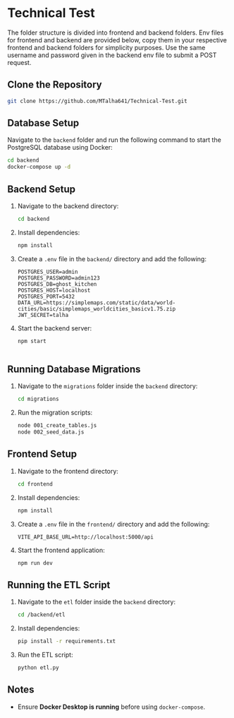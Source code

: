 # Technical Test
The folder structure is divided into frontend and backend folders. Env files for frontend and backend are provided below, copy them in your respective frontend and backend folders for simplicity purposes. Use the  same username and password given in the backend env file to submit a POST request.

## Clone the Repository
```sh
git clone https://github.com/MTalha641/Technical-Test.git

```

## Database Setup
Navigate to the `backend` folder and run the following command to start the PostgreSQL database using Docker:
```sh
cd backend
docker-compose up -d
```
## Backend Setup
1. Navigate to the backend directory:
   ```sh
   cd backend
   ```
2. Install dependencies:
   ```sh
   npm install
   ```
3. Create a `.env` file in the `backend/` directory and add the following:
   ```
   POSTGRES_USER=admin
   POSTGRES_PASSWORD=admin123
   POSTGRES_DB=ghost_kitchen
   POSTGRES_HOST=localhost
   POSTGRES_PORT=5432
   DATA_URL=https://simplemaps.com/static/data/world-cities/basic/simplemaps_worldcities_basicv1.75.zip
   JWT_SECRET=talha

4. Start the backend server:
   ```sh
   npm start
   ```
   ```
## Running Database Migrations
1. Navigate to the `migrations` folder inside the `backend` directory:
   ```sh
   cd migrations
   ```
2. Run the migration scripts:
   ```sh
   node 001_create_tables.js
   node 002_seed_data.js
   ```

## Frontend Setup
1. Navigate to the frontend directory:
   ```sh
   cd frontend
   ```
2. Install dependencies:
   ```sh
   npm install
   ```
3. Create a `.env` file in the `frontend/` directory and add the following:
   ```
   VITE_API_BASE_URL=http://localhost:5000/api
   ```
4. Start the frontend application:
   ```sh
   npm run dev
   ```
   

## Running the ETL Script
1. Navigate to the `etl` folder inside the `backend` directory:
   ```sh
   cd /backend/etl
   ```
2. Install dependencies:
   ```sh
   pip install -r requirements.txt
   ```
3. Run the ETL script:
   ```sh
   python etl.py
   ```

## Notes
- Ensure **Docker Desktop is running** before using `docker-compose`.


